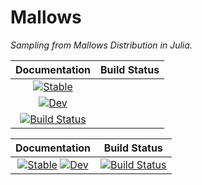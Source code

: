# Mallows

*Sampling from Mallows Distribution in Julia.*

| **Documentation** | **Build Status** |
|:-----------------:|:----------------:|
| [![Stable](https://img.shields.io/badge/docs-stable-blue.svg)](https://luiz-lorena.github.io/Mallows.jl/stable/)
[![Dev](https://img.shields.io/badge/docs-dev-blue.svg)](https://luiz-lorena.github.io/Mallows.jl/dev/) |
[![Build Status](https://github.com/luiz-lorena/Mallows.jl/actions/workflows/CI.yml/badge.svg?branch=master)](https://github.com/luiz-lorena/Mallows.jl/actions/workflows/CI.yml?query=branch%3Amaster) |

| **Documentation**                                                               | **Build Status**                                                                                |
|:-------------------------------------------------------------------------------:|:-----------------------------------------------------------------------------------------------:|
| [![Stable](https://img.shields.io/badge/docs-stable-blue.svg)](https://luiz-lorena.github.io/Mallows.jl/stable/) [![Dev](https://img.shields.io/badge/docs-dev-blue.svg)](https://luiz-lorena.github.io/Mallows.jl/dev/) | [![Build Status](https://github.com/luiz-lorena/Mallows.jl/actions/workflows/CI.yml/badge.svg?branch=master)](https://github.com/luiz-lorena/Mallows.jl/actions/workflows/CI.yml?query=branch%3Amaster) |
